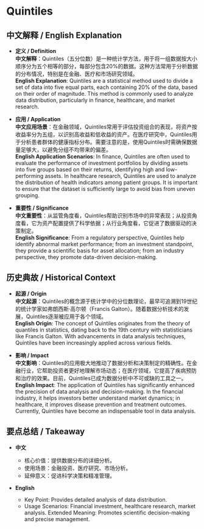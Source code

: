 # Quintiles

## 中文解释 / English Explanation

* **定义 / Definition**  
  **中文解释**：Quintiles（五分位数）是一种统计学方法，用于将一组数据按大小顺序分为五个相等的部分，每部分包含20%的数据。这种方法常用于分析数据的分布情况，特别是在金融、医疗和市场研究领域。  
  **English Explanation**: Quintiles are a statistical method used to divide a set of data into five equal parts, each containing 20% of the data, based on their order of magnitude. This method is commonly used to analyze data distribution, particularly in finance, healthcare, and market research.

* **应用 / Application**  
  **中文应用场景**：在金融领域，Quintiles常用于评估投资组合的表现，将资产按收益率分为五组，以识别高收益和低收益的资产。在医疗研究中，Quintiles用于分析患者群体的健康指标分布。需要注意的是，使用Quintiles时需确保数据量足够大，以避免分组不均带来的偏差。  
  **English Application Scenarios**: In finance, Quintiles are often used to evaluate the performance of investment portfolios by dividing assets into five groups based on their returns, identifying high and low-performing assets. In healthcare research, Quintiles are used to analyze the distribution of health indicators among patient groups. It is important to ensure that the dataset is sufficiently large to avoid bias from uneven grouping.

* **重要性 / Significance**  
  **中文重要性**：从监管角度看，Quintiles帮助识别市场中的异常表现；从投资角度看，它为资产配置提供了科学依据；从行业角度看，它促进了数据驱动的决策制定。  
  **English Significance**: From a regulatory perspective, Quintiles help identify abnormal market performance; from an investment standpoint, they provide a scientific basis for asset allocation; from an industry perspective, they promote data-driven decision-making.

## 历史典故 / Historical Context

* **起源 / Origin**  
  **中文起源**：Quintiles的概念源于统计学中的分位数理论，最早可追溯到19世纪的统计学家如弗朗西斯·高尔顿（Francis Galton）。随着数据分析技术的发展，Quintiles逐渐被应用于各个领域。  
  **English Origin**: The concept of Quintiles originates from the theory of quantiles in statistics, dating back to the 19th century with statisticians like Francis Galton. With advancements in data analysis techniques, Quintiles have been increasingly applied across various fields.

* **影响 / Impact**  
  **中文影响**：Quintiles的应用极大地推动了数据分析和决策制定的精确性。在金融行业，它帮助投资者更好地理解市场动态；在医疗领域，它提高了疾病预防和治疗的效果。目前，Quintiles已成为数据分析中不可或缺的工具之一。  
  **English Impact**: The application of Quintiles has significantly enhanced the precision of data analysis and decision-making. In the financial industry, it helps investors better understand market dynamics; in healthcare, it improves disease prevention and treatment outcomes. Currently, Quintiles have become an indispensable tool in data analysis.

## 要点总结 / Takeaway

* **中文**  
  - 核心价值：提供数据分布的详细分析。
  - 使用场景：金融投资、医疗研究、市场分析。
  - 延伸意义：促进科学决策和精准管理。

* **English**  
  - Key Point: Provides detailed analysis of data distribution.
  - Usage Scenarios: Financial investment, healthcare research, market analysis.
   Extended Meaning: Promotes scientific decision-making and precise management.